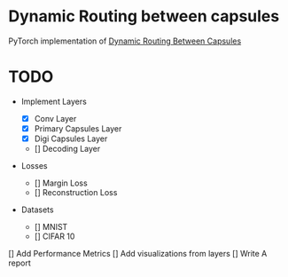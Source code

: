 # Dynamic Routing between capsules

PyTorch implementation of [Dynamic Routing Between Capsules](https://arxiv.org/pdf/1710.09829.pdf)

# TODO
- Implement Layers
    - [x] Conv Layer
    - [x] Primary Capsules Layer
    - [x] Digi Capsules Layer
    - [] Decoding Layer
-  Losses
    - [] Margin Loss
    - [] Reconstruction Loss

- Datasets
    - [] MNIST
    - [] CIFAR 10

[] Add Performance Metrics
[] Add visualizations from layers
[] Write A report